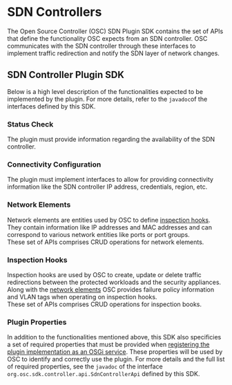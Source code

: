 # SDN Controllers

The Open Source Controller (OSC) SDN Plugin SDK contains the set of APIs that define the functionality OSC expects from an SDN controller. 
OSC communicates with the SDN controller through these interfaces to implement traffic redirection and notify the SDN layer of network changes.  


## SDN Controller Plugin SDK
Below is a high level description of the functionalities expected to be implemented by the plugin. For more details, refer to the  `javadoc`of the interfaces defined by this SDK. 

### Status Check
The plugin must provide information regarding the availability of the SDN controller.

### Connectivity Configuration
The plugin must implement interfaces to allow for providing connectivity information like the SDN controller IP address, credentials, region, etc.

### Network Elements
Network elements are entities used by OSC to define [inspection hooks](#inspection-hooks). They contain information like IP addresses and MAC addresses and can correspond to various network entities like ports or port groups.  
These set of APIs comprises CRUD operations for network elements.

### Inspection Hooks
Inspection hooks are used by OSC to create, update or delete traffic redirections between the protected workloads and the security appliances.  Along with the [network elements](#network-elements) OSC provides failure policy information and VLAN tags when operating on inspection hooks.  
These set of APIs comprises CRUD operations for inspection books.

### Plugin Properties
In addition to the functionalities mentioned above, this SDK also specificies a set of required properties that must be provided when [registering the plugin implementation as an OSGi service](osgi_plugin.md#exposing-the-service-provided-by-the-plugin). These properties will be used by OSC to identify and correctly use the plugin.  For more details and the full list of required properties, see the `javadoc` of the interface `org.osc.sdk.controller.api.SdnControllerApi` defined by this SDK.  
